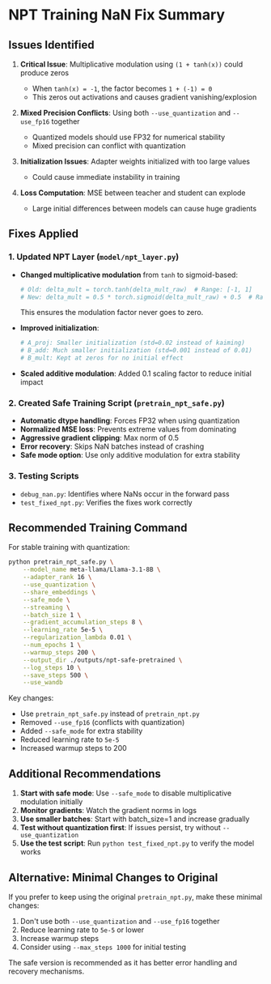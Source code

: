 # NPT Training NaN Fix Summary

## Issues Identified

1. **Critical Issue**: Multiplicative modulation using `(1 + tanh(x))` could produce zeros
   - When `tanh(x) = -1`, the factor becomes `1 + (-1) = 0`
   - This zeros out activations and causes gradient vanishing/explosion

2. **Mixed Precision Conflicts**: Using both `--use_quantization` and `--use_fp16` together
   - Quantized models should use FP32 for numerical stability
   - Mixed precision can conflict with quantization

3. **Initialization Issues**: Adapter weights initialized with too large values
   - Could cause immediate instability in training

4. **Loss Computation**: MSE between teacher and student can explode
   - Large initial differences between models can cause huge gradients

## Fixes Applied

### 1. Updated NPT Layer (`model/npt_layer.py`)

- **Changed multiplicative modulation** from `tanh` to sigmoid-based:
  ```python
  # Old: delta_mult = torch.tanh(delta_mult_raw)  # Range: [-1, 1]
  # New: delta_mult = 0.5 * torch.sigmoid(delta_mult_raw) + 0.5  # Range: [0.5, 1.5]
  ```
  This ensures the modulation factor never goes to zero.

- **Improved initialization**:
  ```python
  # A_proj: Smaller initialization (std=0.02 instead of kaiming)
  # B_add: Much smaller initialization (std=0.001 instead of 0.01)
  # B_mult: Kept at zeros for no initial effect
  ```

- **Scaled additive modulation**: Added 0.1 scaling factor to reduce initial impact

### 2. Created Safe Training Script (`pretrain_npt_safe.py`)

- **Automatic dtype handling**: Forces FP32 when using quantization
- **Normalized MSE loss**: Prevents extreme values from dominating
- **Aggressive gradient clipping**: Max norm of 0.5
- **Error recovery**: Skips NaN batches instead of crashing
- **Safe mode option**: Use only additive modulation for extra stability

### 3. Testing Scripts

- `debug_nan.py`: Identifies where NaNs occur in the forward pass
- `test_fixed_npt.py`: Verifies the fixes work correctly

## Recommended Training Command

For stable training with quantization:

```bash
python pretrain_npt_safe.py \
    --model_name meta-llama/Llama-3.1-8B \
    --adapter_rank 16 \
    --use_quantization \
    --share_embeddings \
    --safe_mode \
    --streaming \
    --batch_size 1 \
    --gradient_accumulation_steps 8 \
    --learning_rate 5e-5 \
    --regularization_lambda 0.01 \
    --num_epochs 1 \
    --warmup_steps 200 \
    --output_dir ./outputs/npt-safe-pretrained \
    --log_steps 10 \
    --save_steps 500 \
    --use_wandb
```

Key changes:
- Use `pretrain_npt_safe.py` instead of `pretrain_npt.py`
- Removed `--use_fp16` (conflicts with quantization)
- Added `--safe_mode` for extra stability
- Reduced learning rate to `5e-5`
- Increased warmup steps to 200

## Additional Recommendations

1. **Start with safe mode**: Use `--safe_mode` to disable multiplicative modulation initially
2. **Monitor gradients**: Watch the gradient norms in logs
3. **Use smaller batches**: Start with batch_size=1 and increase gradually
4. **Test without quantization first**: If issues persist, try without `--use_quantization`
5. **Use the test script**: Run `python test_fixed_npt.py` to verify the model works

## Alternative: Minimal Changes to Original

If you prefer to keep using the original `pretrain_npt.py`, make these minimal changes:

1. Don't use both `--use_quantization` and `--use_fp16` together
2. Reduce learning rate to `5e-5` or lower
3. Increase warmup steps
4. Consider using `--max_steps 1000` for initial testing

The safe version is recommended as it has better error handling and recovery mechanisms.
